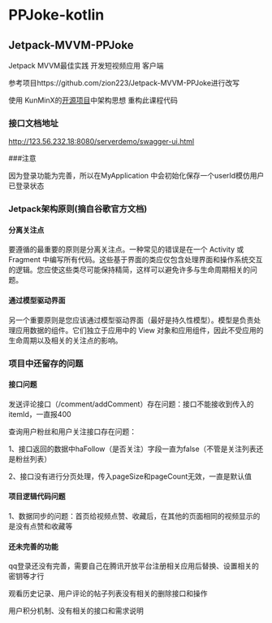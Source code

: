 # PPJoke-kotlin
## Jetpack-MVVM-PPJoke
Jetpack MVVM最佳实践 开发短视频应用 客户端

参考项目https://github.com/zion223/Jetpack-MVVM-PPJoke进行改写


使用 KunMinX的[开源项目](https://github.com/KunMinX/Jetpack-MVVM-Best-Practice)中架构思想 重构此课程代码

### 接口文档地址
http://123.56.232.18:8080/serverdemo/swagger-ui.html

###注意

因为登录功能为完善，所以在MyApplication 中会初始化保存一个userId模仿用户已登录状态

###  Jetpack架构原则(摘自谷歌官方文档)
#### 分离关注点

  要遵循的最重要的原则是分离关注点。一种常见的错误是在一个 Activity 或 Fragment 中编写所有代码。这些基于界面的类应仅包含处理界面和操作系统交互的逻辑。您应使这些类尽可能保持精简，这样可以避免许多与生命周期相关的问题。
#### 通过模型驱动界面
另一个重要原则是您应该通过模型驱动界面（最好是持久性模型）。模型是负责处理应用数据的组件。它们独立于应用中的 View 对象和应用组件，因此不受应用的生命周期以及相关的关注点的影响。


### 项目中还留存的问题
#### 接口问题

发送评论接口（/comment/addComment）存在问题：接口不能接收到传入的itemId，一直报400

查询用户粉丝和用户关注接口存在问题：

1、接口返回的数据中haFollow（是否关注）字段一直为false（不管是关注列表还是粉丝列表）

2、接口没有进行分页处理，传入pageSize和pageCount无效，一直是默认值

#### 项目逻辑代码问题

1、数据同步的问题：首页给视频点赞、收藏后，在其他的页面相同的视频显示的是没有点赞和收藏等

#### 还未完善的功能

qq登录还没有完善，需要自己在腾讯开放平台注册相关应用后替换、设置相关的密钥等才行

观看历史记录、用户评论的帖子列表没有相关的删除接口和操作

用户积分机制、没有相关的接口和需求说明
                


